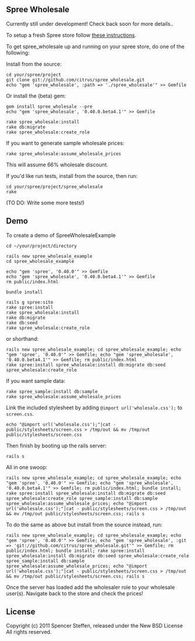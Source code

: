 Spree Wholesale
---------------


Currently still under development! Check back soon for more details..

To setup a fresh Spree store follow [these instructions](https://github.com/railsdog/spree/#readme).


To get spree_wholesale up and running on your spree store, do one of the following:


Install from the source:
    
    cd your/spree/project
    git clone git://github.com/citrus/spree_wholesale.git
    echo "gem 'spree_wholesale', :path => './spree_wholesale'" >> Gemfile
    
Or install the (beta) gem:
    
    gem install spree_wholesale --pre
    echo "gem 'spree_wholesale', '0.40.0.beta4.1'" >> Gemfile
    
    rake spree_wholesale:install
    rake db:migrate
    rake spree_wholesale:create_role

If you want to generate sample wholesale prices:

    rake spree_wholesale:assume_wholesale_prices

This will assume 66% wholesale discount.


If you'd like run tests, install from the source, then run:
  
    cd your/spree/project/spree_wholesale
    rake

(TO DO: Write some more tests!)


Demo
----

To create a demo of SpreeWholesaleExample

    cd ~/your/project/directory
    
    rails new spree_wholesale_example
    cd spree_wholesale_example
    
    echo "gem 'spree', '0.40.0'" >> Gemfile
    echo "gem 'spree_wholesale', '0.40.0.beta4.1'" >> Gemfile
    rm public/index.html
    
    bundle install
    
    rails g spree:site
    rake spree:install
    rake spree_wholesale:install
    rake db:migrate
    rake db:seed
    rake spree_wholesale:create_role
    
or shorthand:
    
    rails new spree_wholesale_example; cd spree_wholesale_example; echo "gem 'spree', '0.40.0'" >> Gemfile; echo "gem 'spree_wholesale', '0.40.0.beta4.1'" >> Gemfile; rm public/index.html
    rake spree:install spree_wholesale:install db:migrate db:seed spree_wholesale:create_role
  
If you want sample data:

    rake spree_sample:install db:sample 
    rake spree_wholesale:assume_wholesale_prices



Link the included stylesheet by adding `@import url('wholesale.css');` to `screen.css`.

    echo "@import url('wholesale.css');"|cat - public/stylesheets/screen.css > /tmp/out && mv /tmp/out public/stylesheets/screen.css
    

    
Then finish by booting up the rails server:

    rails s




All in one swoop:
  
    rails new spree_wholesale_example; cd spree_wholesale_example; echo "gem 'spree', '0.40.0'" >> Gemfile; echo "gem 'spree_wholesale', '0.40.0.beta4.1'" >> Gemfile; rm public/index.html; bundle install; rake spree:install spree_wholesale:install db:migrate db:seed spree_wholesale:create_role spree_sample:install db:sample spree_wholesale:assume_wholesale_prices; echo "@import url('wholesale.css');"|cat - public/stylesheets/screen.css > /tmp/out && mv /tmp/out public/stylesheets/screen.css; rails s
    

To do the same as above but install from the source instead, run:

    rails new spree_wholesale_example; cd spree_wholesale_example; echo "gem 'spree', '0.40.0'" >> Gemfile; echo "gem 'spree_wholesale', :git => 'git://github.com/citrus/spree_wholesale.git'" >> Gemfile; rm public/index.html; bundle install; rake spree:install spree_wholesale:install db:migrate db:seed spree_wholesale:create_role spree_sample:install db:sample spree_wholesale:assume_wholesale_prices; echo "@import url('wholesale.css');"|cat - public/stylesheets/screen.css > /tmp/out && mv /tmp/out public/stylesheets/screen.css; rails s



Once the server has loaded add the wholesaler role to your wholesale user(s). Navigate back to the store and check the prices!


    

License
-------

Copyright (c) 2011 Spencer Steffen, released under the New BSD License All rights reserved.